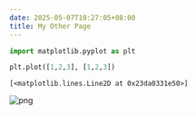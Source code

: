 ```yaml
---
date: 2025-05-07T10:27:05+08:00
title: My Other Page
---
```



```python
import matplotlib.pyplot as plt
```


```python
plt.plot([1,2,3], [1,2,3])
```




    [<matplotlib.lines.Line2D at 0x23da0331e50>]




    
![png](index_files/index_2_1.png)
    



```python

```

